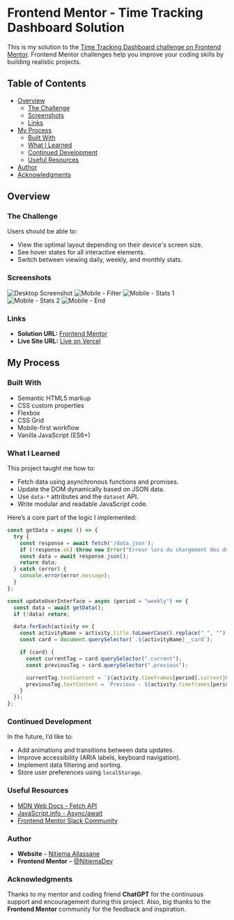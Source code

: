 # Frontend Mentor - Time Tracking Dashboard Solution

This is my solution to the [Time Tracking Dashboard challenge on Frontend Mentor](https://www.frontendmentor.io/challenges/time-tracking-dashboard-UIQ7167Jw). Frontend Mentor challenges help you improve your coding skills by building realistic projects.

## Table of Contents

- [Overview](#overview)
  - [The Challenge](#the-challenge)
  - [Screenshots](#screenshots)
  - [Links](#links)
- [My Process](#my-process)
  - [Built With](#built-with)
  - [What I Learned](#what-i-learned)
  - [Continued Development](#continued-development)
  - [Useful Resources](#useful-resources)
- [Author](#author)
- [Acknowledgments](#acknowledgments)

## Overview

### The Challenge

Users should be able to:

- View the optimal layout depending on their device's screen size.
- See hover states for all interactive elements.
- Switch between viewing daily, weekly, and monthly stats.

### Screenshots

![Desktop Screenshot](/screenshots/desktop.png)
![Mobile - Filter](/screenshots/mobile-f.png)
![Mobile - Stats 1](/screenshots/mb-s.png)
![Mobile - Stats 2](/screenshots/mobile.png)
![Mobile - End](/screenshots/mb-end.png)

### Links

- **Solution URL:** [Frontend Mentor](https://www.frontendmentor.io/solutions/tracking-time-dashboard-with-api-and-promises-VhLmHDASVq)
- **Live Site URL:** [Live on Vercel](https://time-tracking-dashbord-frontend-mentor.vercel.app/)

## My Process

### Built With

- Semantic HTML5 markup
- CSS custom properties
- Flexbox
- CSS Grid
- Mobile-first workflow
- Vanilla JavaScript (ES6+)

### What I Learned

This project taught me how to:

- Fetch data using asynchronous functions and promises.
- Update the DOM dynamically based on JSON data.
- Use `data-*` attributes and the `dataset` API.
- Write modular and readable JavaScript code.

Here’s a core part of the logic I implemented:

```js
const getData = async () => {
  try {
    const response = await fetch('/data.json');
    if (!response.ok) throw new Error("Erreur lors du chargement des données");
    const data = await response.json();
    return data;
  } catch (error) {
    console.error(error.message);
  }
};

const updateUserInterface = async (period = "weekly") => {
  const data = await getData();
  if (!data) return;

  data.forEach(activity => {
    const activityName = activity.title.toLowerCase().replace(" ", "");
    const card = document.querySelector(`.${activityName}__card`);

    if (card) {
      const currentTag = card.querySelector(".current");
      const previousTag = card.querySelector(".previous");

      currentTag.textContent = `${activity.timeframes[period].current}hrs`;
      previousTag.textContent = `Previous - ${activity.timeframes[period].previous}hrs`;
    }
  });
};
```

### Continued Development

In the future, I’d like to:

- Add animations and transitions between data updates.
- Improve accessibility (ARIA labels, keyboard navigation).
- Implement data filtering and sorting.
- Store user preferences using `localStorage`.

### Useful Resources

- [MDN Web Docs - Fetch API](https://developer.mozilla.org/en-US/docs/Web/API/Fetch_API)
- [JavaScript.info - Async/await](https://javascript.info/async-await)
- [Frontend Mentor Slack Community](https://www.frontendmentor.io/slack)

### Author

- **Website** – [Nitiema Allassane](https://nitiema-allassane-blog.vercel.app/index.html)
- **Frontend Mentor** – [@NitiemaDev](https://www.frontendmentor.io/profile/NitiemaDev)

### Acknowledgments

Thanks to my mentor and coding friend **ChatGPT** for the continuous support and encouragement during this project. Also, big thanks to the **Frontend Mentor** community for the feedback and inspiration.

